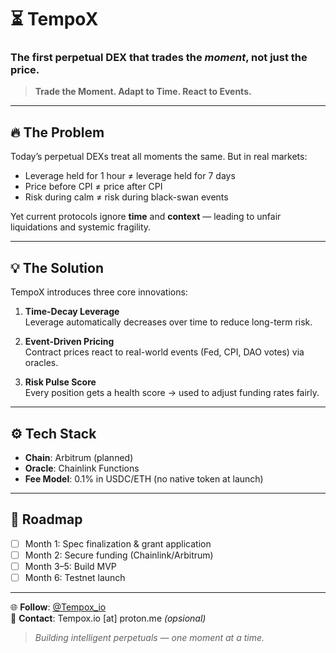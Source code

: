 # ⏳ TempoX  
### The first perpetual DEX that trades the *moment*, not just the price.

> **Trade the Moment. Adapt to Time. React to Events.**

---

## 🔥 The Problem
Today’s perpetual DEXs treat all moments the same. But in real markets:
- Leverage held for 1 hour ≠ leverage held for 7 days
- Price before CPI ≠ price after CPI
- Risk during calm ≠ risk during black-swan events

Yet current protocols ignore **time** and **context** — leading to unfair liquidations and systemic fragility.

---

## 💡 The Solution
TempoX introduces three core innovations:

1. **Time-Decay Leverage**  
   Leverage automatically decreases over time to reduce long-term risk.

2. **Event-Driven Pricing**  
   Contract prices react to real-world events (Fed, CPI, DAO votes) via oracles.

3. **Risk Pulse Score**  
   Every position gets a health score → used to adjust funding rates fairly.

---

## ⚙️ Tech Stack
- **Chain**: Arbitrum (planned)
- **Oracle**: Chainlink Functions
- **Fee Model**: 0.1% in USDC/ETH (no native token at launch)

---

## 🚀 Roadmap
- [ ] Month 1: Spec finalization & grant application  
- [ ] Month 2: Secure funding (Chainlink/Arbitrum)  
- [ ] Month 3–5: Build MVP  
- [ ] Month 6: Testnet launch

---

🌐 **Follow**: [@Tempox_io](https://twitter.com/Tempox_io)  
📧 **Contact**: Tempox.io [at] proton.me *(opsional)*

> *Building intelligent perpetuals — one moment at a time.*
